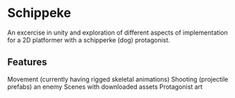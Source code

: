 # Schippeke
An excercise in unity and exploration of different aspects of implementation for a 2D platformer with a schipperke (dog) protagonist.

## Features
Movement (currently having rigged skeletal animations)
Shooting (projectile prefabs) an enemy
Scenes with downloaded assets
Protagonist art
